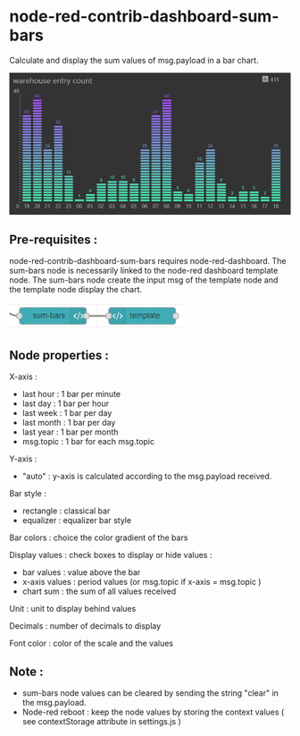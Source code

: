# node-red-contrib-dashboard-sum-bars
Calculate and display the sum values of msg.payload in a bar chart.

<img src="https://github.com/nazcasun/node-red-contrib-dashboard-sum-bars/blob/master/examples/sum-bars2.PNG?raw=true"/>



## Pre-requisites :
node-red-contrib-dashboard-sum-bars requires node-red-dashboard.
The sum-bars node is necessarily linked to the node-red dashboard template node. The sum-bars node create the input msg of the template node and the template node display the chart.

<img src="https://github.com/nazcasun/node-red-contrib-dashboard-sum-bars/blob/master/examples/sum-bars1.PNG?raw=true"/>


## Node properties :
X-axis :
- last hour : 1 bar per minute
- last day : 1 bar per hour
- last week : 1 bar per day
- last month : 1 bar per day
- last year : 1 bar per month
- msg.topic : 1 bar for each msg.topic
  
Y-axis : 
- "auto" : y-axis is calculated according to the msg.payload received.

Bar style :
- rectangle : classical bar
- equalizer : equalizer bar style

Bar colors : choice the color gradient of the bars

Display values : check boxes to display or hide values :
- bar values : value above the bar
- x-axis values : period values (or msg.topic if x-axis = msg.topic )
- chart sum : the sum of all values received

Unit : unit to display behind values

Decimals : number of decimals to display

Font color : color of the scale and the values

## Note :
- sum-bars node values can be cleared by sending the string "clear" in the msg.payload. 
- Node-red reboot : keep the node values by storing the context values ( see contextStorage attribute in settings.js )
